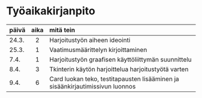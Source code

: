 # Työaikakirjanpito

| päivä | aika | mitä tein                                                                     |
| ----- | :--: | :---------------------------------------------------------------------------- |
| 24.3. | 2    | Harjoitustyön aiheen ideointi                                                 |
| 25.3. | 1    | Vaatimusmäärittelyn kirjoittaminen                                            |
|  7.4. | 1    | Harjoitustyön graafisen käyttöliittymän suunnittelu                           |
|  8.4. | 3    | Tkinterin käytön harjoittelua harjoitustyötä varten                           |
|  9.4. | 6    | Card luokan teko, testitapausten lisääminen ja sisäänkirjautimissivun luonnos |
